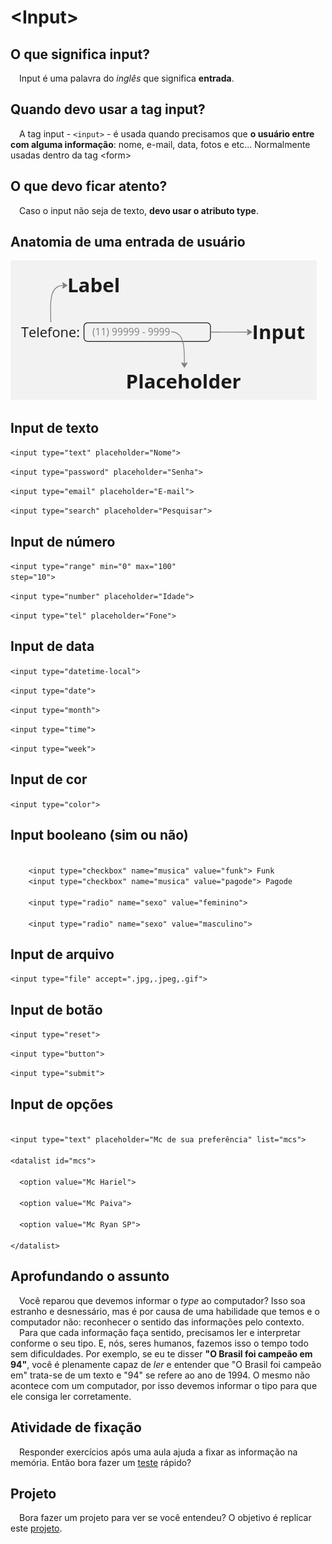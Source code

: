 <h1>&lt;Input&gt;</h1>

<h2>O que significa input?</h2>

<p>&emsp;Input é uma palavra do <i>inglês</i> que significa <strong>entrada</strong>.</p>

<h2>Quando devo usar a tag input?</h2>

<p>&emsp;A tag input - <code>&lt;input&gt;</code> - é usada quando precisamos que <strong>o usuário entre com alguma informação</strong>: nome, e-mail, data, fotos e etc... Normalmente usadas dentro da tag &lt;form&gt;</p>

<h2>O que devo ficar atento?</h2>

<p>&emsp;Caso o input não seja de texto, <strong>devo usar o atributo type</strong>.</p>

<h2>Anatomia de uma entrada de usuário</h2>

<img src="anatomia.png">

<h2>Input de texto</h2>

<code>&lt;input type="text" placeholder="Nome"&gt;</code>

<code>&lt;input type="password" placeholder="Senha"&gt;</code>

<code>&lt;input type="email" placeholder="E-mail"&gt;</code>

<code>&lt;input type="search" placeholder="Pesquisar"&gt;</code>

<h2>Input de número</h2>

<code>&lt;input type="range" min="0" max="100" step="10"&gt;</code>

<code>&lt;input type="number" placeholder="Idade"&gt;</code>

<code>&lt;input type="tel" placeholder="Fone"&gt;</code>


<h2>Input de data</h2>

<code>&lt;input type="datetime-local"&gt;</code>

<code>&lt;input type="date"&gt;</code>

<code>&lt;input type="month"&gt;</code>

<code>&lt;input type="time"&gt;</code>

<code>&lt;input type="week"&gt;</code>

<h2>Input de cor</h2>

<code>&lt;input type="color"&gt;</code>

<h2>Input booleano (sim ou não)</h2>

<code>
    &lt;input type="checkbox" name="musica" value="funk"&gt; Funk</code>
<code>
    &lt;input type="checkbox" name="musica" value="pagode"&gt; Pagode
</code>

<code>
    &lt;input type="radio" name="sexo" value="feminino"&gt;
</code>
<code>
    &lt;input type="radio" name="sexo" value="masculino"&gt;
</code>

<h2>Input de arquivo</h2>

<code>&lt;input type="file" accept=".jpg,.jpeg,.gif"&gt;</code>

<h2>Input de botão</h2>

<code>&lt;input type="reset"&gt;</code>

<code>&lt;input type="button"&gt;</code>

<code>&lt;input type="submit"&gt;</code>

<h2>Input de opções</h2>
<code>
&lt;input type="text" placeholder="Mc de sua preferência" list="mcs"&gt;<br>
&lt;datalist id="mcs"&gt;<br>
&emsp;&emsp;&lt;option value="Mc Hariel"&gt;<br>
&emsp;&emsp;&lt;option value="Mc Paiva"&gt;<br>
&emsp;&emsp;&lt;option value="Mc Ryan SP"&gt;<br>
&lt;/datalist&gt;
</code>

<h2>Aprofundando o assunto</h2>

<p>&emsp;Você reparou que devemos informar o <i>type</i> ao computador? Isso soa estranho e desnessário, mas é por causa de uma habilidade que temos e o computador não: reconhecer o sentido das informações pelo contexto.<br>&emsp;Para que cada informação faça sentido, precisamos ler e interpretar conforme o seu tipo. E, nós, seres humanos, fazemos isso o tempo todo sem dificuldades. Por exemplo, se eu te disser <strong>"O Brasil foi campeão em 94"</strong>, você é plenamente capaz de <i>ler</i> e entender que "O Brasil foi campeão em" trata-se de um texto e "94" se refere ao ano de 1994. O mesmo não acontece com um computador, por isso devemos informar o tipo para que ele consiga ler corretamente.</p>
<h2>Atividade de fixação</h2>
<p>&emsp;Responder exercícios após uma aula ajuda a fixar as informação na memória. Então bora fazer um <a href="">teste</a> rápido?</p>

<h2>Projeto</h2>
<p>&emsp;Bora fazer um projeto para ver se você entendeu? O objetivo é replicar este <a href="fixacao.html">projeto</a>.</p>
